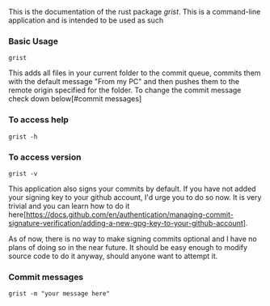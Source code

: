 This is the documentation of the rust package *grist*. This is a command-line application and is intended to be used as such

### Basic Usage
`grist`

This adds all files in your current folder to the commit queue, commits them with the default message "From my PC" and then pushes them to the remote origin specified for the folder. To change the commit message check down below[#commit messages]

### To access help
`grist -h`

### To access version
`grist -v`

This application also signs your commits by default. If you have not added your signing key to your github account, I'd urge you to do so now. It is very trivial and you can learn how to do it here[https://docs.github.com/en/authentication/managing-commit-signature-verification/adding-a-new-gpg-key-to-your-github-account].

As of now, there is no way to make signing commits optional and I have no plans of doing so in the near future. It should be easy enough to modify source code to do it anyway, should anyone want to attempt it. 

### Commit messages
`grist -m "your message here"`
